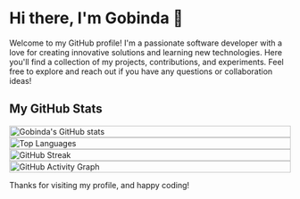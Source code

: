 # Hi there, I'm Gobinda 👋

Welcome to my GitHub profile! I'm a passionate software developer with a love for creating innovative solutions and learning new technologies. Here you'll find a collection of my projects, contributions, and experiments. Feel free to explore and reach out if you have any questions or collaboration ideas!

## My GitHub Stats

<div style="display: flex; flex-direction: column; align-items: center;">
  <img src="https://github-readme-stats.vercel.app/api?username=gobinda1547&show_icons=true&theme=radical" alt="Gobinda's GitHub stats" style="width: 100%; max-width: 600px;" />
  <img src="https://github-readme-stats.vercel.app/api/top-langs/?username=gobinda1547&layout=compact&theme=radical" alt="Top Languages" style="width: 100%; max-width: 600px;" />
  <img src="https://github-readme-streak-stats.herokuapp.com/?user=gobinda1547&theme=radical" alt="GitHub Streak" style="width: 100%; max-width: 600px;" />
  <img src="https://activity-graph.herokuapp.com/graph?username=gobinda1547&theme=radical" alt="GitHub Activity Graph" style="width: 100%; max-width: 600px;" />
</div>

Thanks for visiting my profile, and happy coding!
